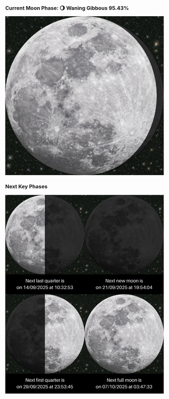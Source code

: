 ### Current Moon Phase: 🌖 Waning Gibbous 95.43%
![Moon Phase](moonphase.png)
### Next Key Phases
![Gallery](gallery.png)
